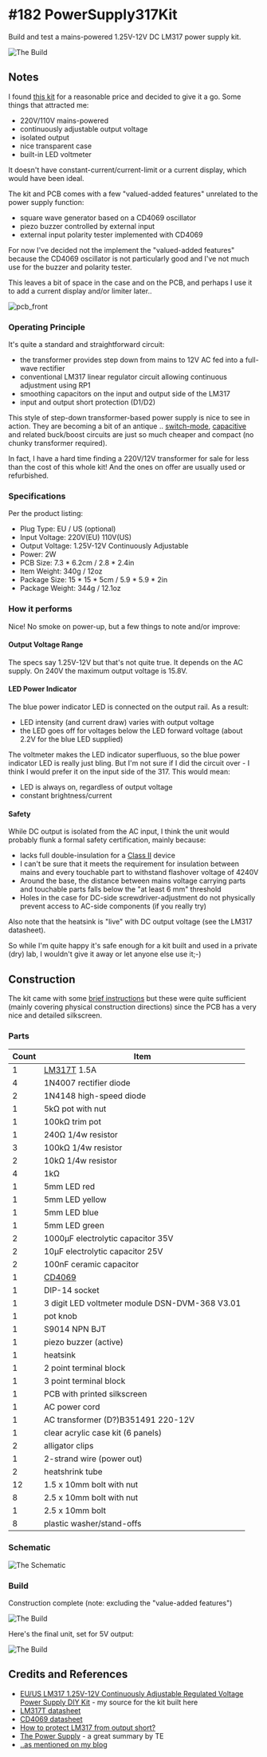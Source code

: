 # #182 PowerSupply317Kit

Build and test a mains-powered 1.25V-12V DC LM317 power supply kit.

![The Build](./assets/PowerSupply317Kit_build.jpg?raw=true)


## Notes

I found
[this kit](https://www.aliexpress.com/item/EU-US-LM317-1-25V-12V-Continuously-Adjustable-Regulated-Voltage-Power-Supply-DIY-Kit/32463018423.html)
for a reasonable price and decided to give it a go. Some things that attracted me:
* 220V/110V mains-powered
* continuously adjustable output voltage
* isolated output
* nice transparent case
* built-in LED voltmeter

It doesn't have constant-current/current-limit or a current display, which would have been ideal.

The kit and PCB comes with a few "valued-added features" unrelated to the power supply function:
* square wave generator based on a CD4069 oscillator
* piezo buzzer controlled by external input
* external input polarity tester implemented with CD4069

For now I've decided not the implement the "valued-added features" because the CD4069 oscillator is not particularly good and
I've not much use for the buzzer and polarity tester.

This leaves a bit of space in the case and on the PCB, and perhaps I use it to add a current display and/or limiter later..

![pcb_front](./assets/PowerSupply317Kit_pcb_front.jpg?raw=true)

### Operating Principle

It's quite a standard and straightforward circuit:
* the transformer provides step down from mains to 12V AC fed into a full-wave rectifier
* conventional LM317 linear regulator circuit allowing continuous adjustment using RP1
* smoothing capacitors on the input and output side of the LM317
* input and output short protection (D1/D2)

This style of step-down transformer-based power supply is nice to see in action.
They are becoming a bit of an antique ..
[switch-mode](https://en.wikipedia.org/wiki/Switched-mode_power_supply),
[capacitive](http://en.wikipedia.org/wiki/Capacitive_power_supply) and related buck/boost
circuits are just so much cheaper and compact (no chunky transformer required).

In fact, I have a hard time finding a 220V/12V transformer for sale for less than the cost of this whole kit!
And the ones on offer are usually used or refurbished.


### Specifications

Per the product listing:
* Plug Type: EU / US (optional)
* Input Voltage: 220V(EU) 110V(US)
* Output Voltage: 1.25V-12V Continuously Adjustable
* Power: 2W
* PCB Size: 7.3 * 6.2cm / 2.8 * 2.4in
* Item Weight: 340g / 12oz
* Package Size: 15 * 15 * 5cm / 5.9 * 5.9 * 2in
* Package Weight: 344g / 12.1oz

### How it performs

Nice! No smoke on power-up, but a few things to note and/or improve:

#### Output Voltage Range

The specs say 1.25V-12V but that's not quite true. It depends on the AC supply.
On 240V the maximum output voltage is 15.8V.

#### LED Power Indicator

The blue power indicator LED is connected on the output rail. As a result:
* LED intensity (and current draw) varies with output voltage
* the LED goes off for voltages below the LED forward voltage (about 2.2V for the blue LED supplied)

The voltmeter makes the LED indicator superfluous, so the blue power indicator LED is really just bling.
But I'm not sure if I did the circuit over - I think I would prefer it on the input side of the 317. This would mean:
* LED is always on, regardless of output voltage
* constant brightness/current

#### Safety

While DC output is isolated from the AC input, I think the unit would probably flunk a formal safety certification,
mainly because:
* lacks full double-insulation for a [Class II](https://en.wikipedia.org/wiki/Appliance_classes#Class_II) device
* I can't be sure that it meets the requirement for insulation between mains and every touchable part to withstand flashover voltage of 4240V
* Around the base, the distance between mains voltage carrying parts and touchable parts falls below the "at least 6 mm" threshold
* Holes in the case for DC-side screwdriver-adjustment do not physically prevent access to AC-side components (if you really try)

Also note that the heatsink is "live" with DC output voltage (see the LM317 datasheet).

So while I'm quite happy it's safe enough for a kit built and used in a private (dry) lab, I wouldn't give it away or let anyone else use it;-)


## Construction

The kit came with some [brief instructions](./assets/instructions.pdf?raw=true)
but these were quite sufficient (mainly covering physical construction directions)
since the PCB has a very nice and detailed silkscreen.

### Parts

| Count | Item                              |
|-------|-----------------------------------|
| 1     | [LM317T](https://www.futurlec.com/Linear/LM317T.shtml) 1.5A |
| 4     | 1N4007 rectifier diode            |
| 2     | 1N4148 high-speed diode           |
| 1     | 5kΩ pot with nut                  |
| 1     | 100kΩ trim pot                    |
| 1     | 240Ω 1/4w resistor                |
| 3     | 100kΩ 1/4w resistor               |
| 2     | 10kΩ 1/4w resistor                |
| 4     | 1kΩ                               |
| 1     | 5mm LED red                       |
| 1     | 5mm LED yellow                    |
| 1     | 5mm LED blue                      |
| 1     | 5mm LED green                     |
| 2     | 1000µF electrolytic capacitor 35V |
| 2     | 10µF  electrolytic capacitor 25V  |
| 2     | 100nF ceramic capacitor           |
| 1     | [CD4069](https://www.futurlec.com/4000Series/CD4069.shtml) |
| 1     | DIP-14 socket                     |
| 1     | 3 digit LED voltmeter module DSN-DVM-368 V3.01 |
| 1     | pot knob                          |
| 1     | S9014 NPN BJT                     |
| 1     | piezo buzzer (active)             |
| 1     | heatsink                          |
| 1     | 2 point terminal block            |
| 1     | 3 point terminal block            |
| 1     | PCB with printed silkscreen       |
| 1     | AC power cord                     |
| 1     | AC transformer (D?)B351491 220-12V        |
| 1     | clear acrylic case kit (6 panels) |
| 2     | alligator clips                   |
| 1     | 2-strand wire (power out)         |
| 2     | heatshrink tube                   |
| 12    | 1.5 x 10mm bolt with nut          |
| 8     | 2.5 x 10mm bolt with nut          |
| 1     | 2.5 x 10mm bolt                   |
| 8     | plastic washer/stand-offs         |


### Schematic

![The Schematic](./assets/PowerSupply317Kit_schematic.jpg?raw=true)

### Build

Construction complete (note: excluding the "value-added features")

![The Build](./assets/PowerSupply317Kit_build_complete.jpg?raw=true)

Here's the final unit, set for 5V output:

![The Build](./assets/PowerSupply317Kit_build.jpg?raw=true)

## Credits and References

* [EU/US LM317 1.25V-12V Continuously Adjustable Regulated Voltage Power Supply DIY Kit](https://www.aliexpress.com/item/EU-US-LM317-1-25V-12V-Continuously-Adjustable-Regulated-Voltage-Power-Supply-DIY-Kit/32463018423.html) - my source for the kit built here
* [LM317T datasheet](https://www.futurlec.com/Linear/LM317T.shtml)
* [CD4069 datasheet](https://www.futurlec.com/4000Series/CD4069.shtml)
* [How to protect LM317 from output short?](http://electronics.stackexchange.com/questions/148340/how-to-protect-lm317-from-output-short)
* [The Power Supply](http://www.talkingelectronics.com/projects/ThePowerSupply/Page79PowerSupplyP1.html) - a great summary by TE
* [..as mentioned on my blog](https://blog.tardate.com/2016/02/littlearduinoprojects182-building-bench.html)
